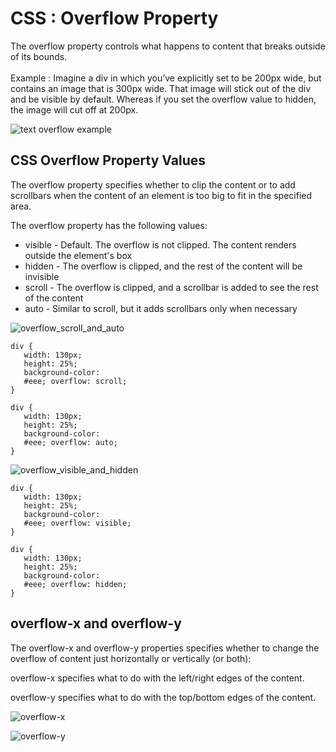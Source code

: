 # CSS : Overflow Property

The overflow property controls what happens to content that breaks outside of its bounds.
<br>
<br>
Example : Imagine a div in which you’ve explicitly set to be 200px wide, but contains an image that is 300px wide. That image will stick out of the div and be visible by default. Whereas if you set the overflow value to hidden, the image will cut off at 200px. 
   
![text overflow example](https://github.com/neerajdhakad/winter-of-contributing/blob/Frontend_Web_Development_HTML_CSS_JS/Web_Development/FrontEnd/CSS%20Overflow/overflow-image%20example.png)


## CSS Overflow Property Values

The overflow property specifies whether to clip the content or to add scrollbars when the content of an element is too big to fit in the specified area.

The overflow property has the following values:
- visible - Default. The overflow is not clipped. The content renders outside the element's box
- hidden - The overflow is clipped, and the rest of the content will be invisible
- scroll - The overflow is clipped, and a scrollbar is added to see the rest of the content
- auto - Similar to scroll, but it adds scrollbars only when necessary

![overflow_scroll_and_auto](https://github.com/neerajdhakad/winter-of-contributing/blob/Frontend_Web_Development_HTML_CSS_JS/Web_Development/FrontEnd/CSS%20Overflow/overflow_scroll_and_auto.png)

```
div { 
   width: 130px;
   height: 25%; 
   background-color:
   #eee; overflow: scroll; 
}
```

```
div { 
   width: 130px;
   height: 25%; 
   background-color:
   #eee; overflow: auto; 
}
```

![overflow_visible_and_hidden](https://github.com/neerajdhakad/winter-of-contributing/blob/Frontend_Web_Development_HTML_CSS_JS/Web_Development/FrontEnd/CSS%20Overflow/overflow_visible_and_hidden.png)

```
div { 
   width: 130px;
   height: 25%; 
   background-color:
   #eee; overflow: visible; 
}
```

```
div { 
   width: 130px;
   height: 25%; 
   background-color:
   #eee; overflow: hidden; 
}
```


## overflow-x and overflow-y
The overflow-x and overflow-y properties specifies whether to change the overflow of content just horizontally or vertically (or both):

overflow-x specifies what to do with the left/right edges of the content.

overflow-y specifies what to do with the top/bottom edges of the content.

![overflow-x](https://github.com/neerajdhakad/winter-of-contributing/blob/Frontend_Web_Development_HTML_CSS_JS/Web_Development/FrontEnd/CSS%20Overflow/overflow-x.png)

![overflow-y](https://github.com/neerajdhakad/winter-of-contributing/blob/Frontend_Web_Development_HTML_CSS_JS/Web_Development/FrontEnd/CSS%20Overflow/overflow-y.png)



